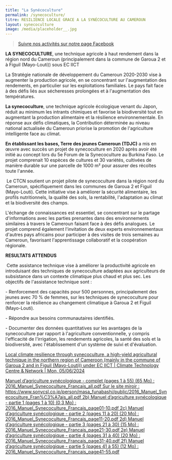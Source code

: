 ```yaml
---
title: "La Synécoculture"
permalink: /synecoculture/
titre: RESILIENCE LOCALE GRACE A LA SYNÉCOCULTURE AU CAMEROUN
layout: synecoculture
image: /media/placeholder__.jpg
---
```


> [Suivre nos activités sur notre page Facebook](https://www.facebook.com/profile.php?id=61566495247549)

**LA SYNECOCULTURE**, une technique agricole à haut rendement dans la région nord du Cameroun (principalement dans la commune de Garoua 2 et à Figuil (Mayo-Louti)) sous EC IICT

La Stratégie nationale de développement du Cameroun 2020-2030 vise à augmenter la production agricole, en se concentrant sur l'augmentation des rendements, en particulier sur les exploitations familiales. Le pays fait face à des défis liés aux sécheresses prolongées et à l'augmentation des températures.

**La synecoculture**, une technique agricole écologique venant du Japon, réduit au minimum les intrants chimiques et favorise la biodiversité tout en augmentant la production alimentaire et la résilience environnementale. En réponse aux défis climatiques, la Contribution déterminée au niveau national actualisée du Cameroun priorise la promotion de l'agriculture intelligente face au climat.

**En établissant les bases, Terre des jeunes Cameroun (TDJC)** a mis en œuvre avec succès un projet de synecoculture en 2020 après avoir été initié au concept lors du 5e Forum de la Synecoculture au Burkina Faso. Le projet comprenait 10 espèces de cultures et 30 variétés, cultivées de manière durable sur une parcelle de 1000 m² pour assurer des récoltes toute l'année.

 Le CTCN soutient un projet pilote de synecoculture dans la région nord du Cameroun, spécifiquement dans les communes de Garoua 2 et Figuil (Mayo-Louti). Cette initiative vise à améliorer la sécurité alimentaire, les profils nutritionnels, la qualité des sols, la rentabilité, l'adaptation au climat et la biodiversité des champs.

L'échange de connaissances est essentiel, se concentrant sur le partage d'informations avec les parties prenantes dans des environnements similaires à travers le Cameroun faisant face à des défis analogues. Le projet comprend également l'invitation de deux experts environnementaux d'autres pays africains pour participer à des visites de trois semaines au Cameroun, favorisant l'apprentissage collaboratif et la coopération régionale.

**RESULTATS ATTENDUS**

 Cette assistance technique vise à améliorer la productivité agricole en introduisant des techniques de synecoculture adaptées aux agriculteurs de subsistance dans un contexte climatique plus chaud et plus sec. Les objectifs de l'assistance technique sont :

\- Renforcement des capacités pour 500 personnes, principalement des jeunes avec 70 % de femmes, sur les techniques de synecoculture pour renforcer la résilience au changement climatique à Garoua 2 et Figuil (Mayo-Louti).

\- Répondre aux besoins communautaires identifiés.

\- Documenter des données quantitatives sur les avantages de la synecoculture par rapport à l'agriculture conventionnelle, y compris l'efficacité de l'irrigation, les rendements agricoles, la santé des sols et la biodiversité, avec l'établissement d'un système de suivi et d'évaluation.

[Local climate resilience through synecoculture, a high-yield agricultural technique in the northern region of Cameroon (mainly in the commune of Garoua 2 and in Figuil (Mayo-Louti)) under EC IICT | Climate Technology Centre & Network | Mon, 05/06/2024](https://www.ctc-n.org/technical-assistance/projects/local-climate-resilience-through-synecoculture-high-yield)

[Manuel d’agriculture synécologique - complet (pages 1 à 55) (65 Mo) : 2016_Manuel_Synecoculture_Francais_all.pdf Sur le site miroir : https://www.sonycsl.co.jp/person/masa_funabashi/public/2016_Manuel_Synecoculture_Fran%C3%A7ais_all.pdf 2b) Manuel d’agriculture synécologique - partie 1 (pages 1 à 10) (0,3 Mo) : 2016_Manuel_Synecoculture_Francais_page01-10.pdf 2c) Manuel d’agriculture synécologique - partie 2 (pages 11 à 20) (20 Mo) : 2016_Manuel_Synecoculture_Francais_page11-20.pdf 2d) Manuel d’agriculture synécologique - partie 3 (pages 21 à 30) (15 Mo) : 2016_Manuel_Synecoculture_Francais_page21-30.pdf 2e) Manuel d’agriculture synécologique - partie 4 (pages 31 à 40) (20 Mo) : 2016_Manuel_Synecoculture_Francais_page31-40.pdf 2f) Manuel d’agriculture synécologique - partie 5 (pages 41 à 55) (12 Mo) : 2016_Manuel_Synecoculture_Francais_page41-55.pdf](https://www.doc-developpement-durable.org/file/Culture/Agriculture/synecoculture/index2.html)
